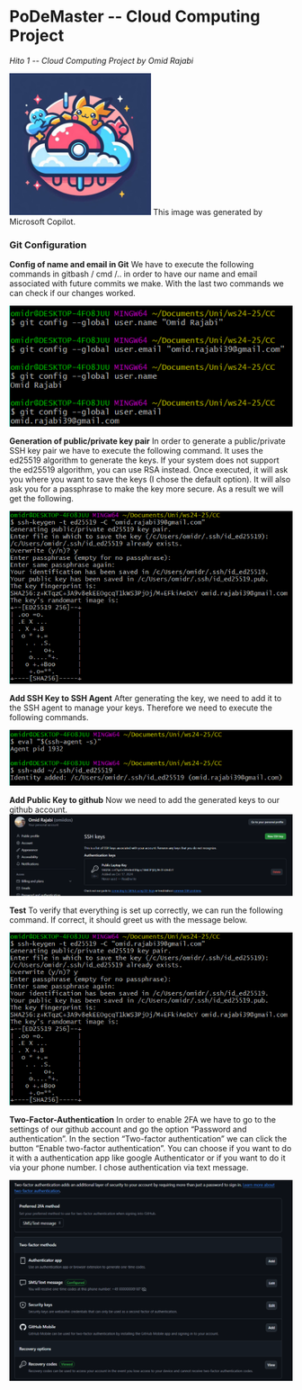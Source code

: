 # PoDeMaster -- Cloud Computing Project 
*Hito 1 -- Cloud Computing Project by Omid Rajabi*

<img src="../images/PoDeMaster-Logo.png" alt="PoDeMaster Logo" style="width:50%;">
This image was generated by Microsoft Copilot.

### Git Configuration
**Config of name and email in Git**
We have to execute the following commands in gitbash / cmd /.. in order to have our name and email associated with future commits we make. With the last two commands we can check if our changes worked. 

![Image of Name Email Config](../images/git-config-user.png)


**Generation of public/private key pair**
In order to generate a public/private SSH key pair we have to execute the following command. It uses the ed25519 algorithm to generate the keys. If your system does not support the ed25519 algorithm, you can use RSA instead. 
Once executed, it will ask you where you want to save the keys (I chose the default option). It will also ask you for a passphrase to make the key more secure. As a result we will get the following.

![Image of Key Pair Generation](../images/git-gen-keys.png)

**Add SSH Key to SSH Agent**
After generating the key, we need to add it to the SSH agent to manage your keys. Therefore we need to execute the following commands.

![Image of giving key to the agent](../images/git-agent-key.png)

**Add Public Key to github**
Now we need to add the generated keys to our github account.
![Image of adding the public key to github account](../images/github-pubKey.png)

**Test**
To verify that everything is set up correctly, we can run the following command. If correct, it should greet us with the message below.

![Image of testing if everything worked](../images/git-gen-keys.png)

**Two-Factor-Authentication**
In order to enable 2FA we have to go to the settings of our github account and go the option “Password and authentication”. 
In the section “Two-factor authentication” we can click the button “Enable two-factor authentication”. 
You can choose if you want to do it with a authentication app like google Authenticator or if you want to do it via your phone number. 
I chose authentication via text message.

![Image of 2fa setup](../images/github-2fa.png)
